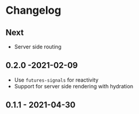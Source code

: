 # Changelog

## Next

- Server side routing

## 0.2.0 -2021-02-09

- Use `futures-signals` for reactivity
- Support for server side rendering with hydration

## 0.1.1 - 2021-04-30
